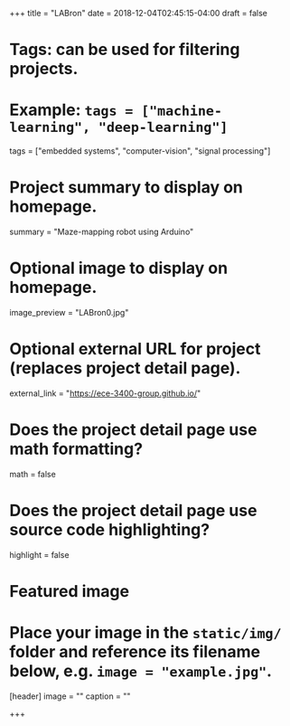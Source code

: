 +++
title = "LABron"
date = 2018-12-04T02:45:15-04:00
draft = false

# Tags: can be used for filtering projects.
# Example: `tags = ["machine-learning", "deep-learning"]`
tags = ["embedded systems", "computer-vision", "signal processing"]

# Project summary to display on homepage.
summary = "Maze-mapping robot using Arduino"

# Optional image to display on homepage.
image_preview = "LABron0.jpg"

# Optional external URL for project (replaces project detail page).
external_link = "https://ece-3400-group.github.io/"

# Does the project detail page use math formatting?
math = false

# Does the project detail page use source code highlighting?
highlight = false

# Featured image
# Place your image in the `static/img/` folder and reference its filename below, e.g. `image = "example.jpg"`.
[header]
image = ""
caption = ""

+++
